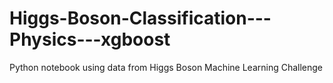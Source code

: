 # Higgs-Boson-Classification---Physics---xgboost
Python notebook using data from Higgs Boson Machine Learning Challenge
